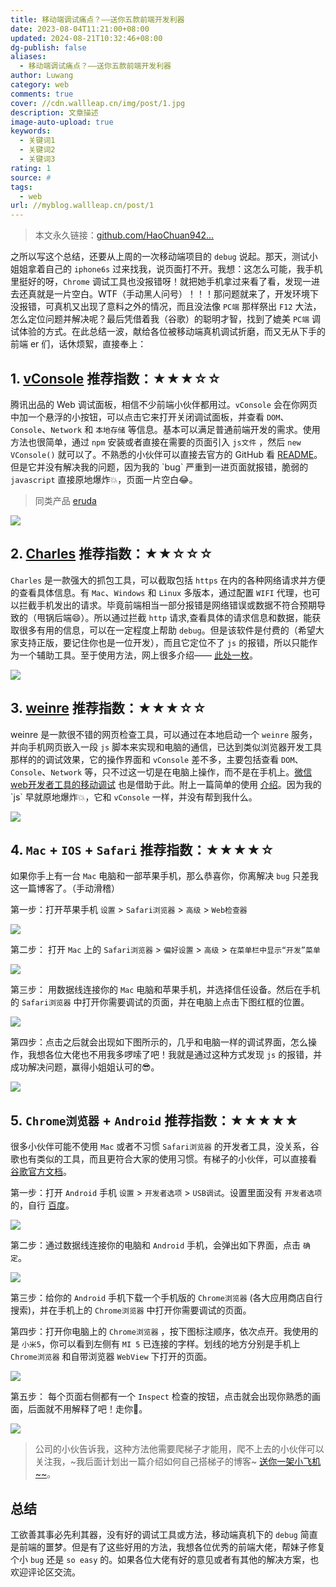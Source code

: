 ```yaml
---
title: 移动端调试痛点？——送你五款前端开发利器
date: 2023-08-04T11:21:00+08:00
updated: 2024-08-21T10:32:46+08:00
dg-publish: false
aliases:
  - 移动端调试痛点？——送你五款前端开发利器
author: Luwang
category: web
comments: true
cover: //cdn.wallleap.cn/img/post/1.jpg
description: 文章描述
image-auto-upload: true
keywords:
  - 关键词1
  - 关键词2
  - 关键词3
rating: 1
source: #
tags:
  - web
url: //myblog.wallleap.cn/post/1
---
```


> 本文永久链接：[github.com/HaoChuan942…](https://link.juejin.cn/?target=https%3A%2F%2Fgithub.com%2FHaoChuan9421%2Fblog%2Fissues%2F3 "https://github.com/HaoChuan9421/blog/issues/3")

之所以写这个总结，还要从上周的一次移动端项目的 `debug` 说起。那天，测试小姐姐拿着自己的 `iphone6s` 过来找我，说页面打不开。我想：这怎么可能，我手机里挺好的呀，`Chrome` 调试工具也没报错呀！就把她手机拿过来看了看，发现一进去还真就是一片空白。WTF（手动黑人问号）！！！那问题就来了，开发环境下没报错，可真机又出现了意料之外的情况，而且没法像 `PC端` 那样祭出 `F12` 大法，怎么定位问题并解决呢？最后凭借着我（谷歌）的聪明才智，找到了媲美 `PC端` 调试体验的方式。在此总结一波，献给各位被移动端真机调试折磨，而又无从下手的前端 er 们，话休烦絮，直接奉上：

## 1. [vConsole](https://link.juejin.cn/?target=https%3A%2F%2Fgithub.com%2FTencent%2FvConsole "https://github.com/Tencent/vConsole") 推荐指数：★★★☆☆

腾讯出品的 Web 调试面板，相信不少前端小伙伴都用过。`vConsole` 会在你网页中加一个悬浮的小按钮，可以点击它来打开关闭调试面板，并查看 `DOM`、`Console`、`Network` 和 `本地存储` 等信息。基本可以满足普通前端开发的需求。使用方法也很简单，通过 `npm` 安装或者直接在需要的页面引入 `js文件` ，然后 `new VConsole()` 就可以了。不熟悉的小伙伴可以直接去官方的 GitHub 看 [README](https://link.juejin.cn/?target=https%3A%2F%2Fgithub.com%2FTencent%2FvConsole "https://github.com/Tencent/vConsole")。但是它并没有解决我的问题，因为我的 `bug` 严重到一进页面就报错，脆弱的 `javascript` 直接原地爆炸💥，页面一片空白😂。

> 同类产品 [eruda](https://link.juejin.cn/?target=https%3A%2F%2Fgithub.com%2Fliriliri%2Feruda "https://github.com/liriliri/eruda")

![](https://cdn.wallleap.cn/img/pic/illustration/202308041122373.jpeg)

## 2. [Charles](https://link.juejin.cn/?target=https%3A%2F%2Fwww.charlesproxy.com%2F "https://www.charlesproxy.com/") 推荐指数：★★☆☆☆

`Charles` 是一款强大的抓包工具，可以截取包括 `https` 在内的各种网络请求并方便的查看具体信息。有 `Mac`、`Windows` 和 `Linux` 多版本，通过配置 `WIFI` 代理，也可以拦截手机发出的请求。毕竟前端相当一部分报错是网络错误或数据不符合预期导致的（甩锅后端😄）。所以通过拦截 `http` 请求,查看具体的请求信息和数据，能获取很多有用的信息，可以在一定程度上帮助 `debug`。但是该软件是付费的（希望大家支持正版，要记住你也是一位开发），而且它定位不了 `js` 的报错，所以只能作为一个辅助工具。至于使用方法，网上很多介绍—— [此处一枚](https://link.juejin.cn/?target=https%3A%2F%2Fwww.jianshu.com%2Fp%2Ffb2bdde5b498 "https://www.jianshu.com/p/fb2bdde5b498")。

![](https://cdn.wallleap.cn/img/pic/illustration/202308041122374.jpeg)

## 3. [weinre](https://link.juejin.cn/?target=https%3A%2F%2Fpeople.apache.org%2F~pmuellr%2Fweinre%2Fdocs%2Flatest%2FHome.html "https://people.apache.org/~pmuellr/weinre/docs/latest/Home.html") 推荐指数：★★★☆☆

weinre 是一款很不错的网页检查工具，可以通过在本地启动一个 `weinre` 服务，并向手机网页嵌入一段 `js` 脚本来实现和电脑的通信，已达到类似浏览器开发工具那样的的调试效果，它的操作界面和 `vConsole` 差不多，主要包括查看 `DOM`、`Console`、`Network` 等，只不过这一切是在电脑上操作，而不是在手机上。[微信web开发者工具的移动调试](https://link.juejin.cn/?target=https%3A%2F%2Fmp.weixin.qq.com%2Fwiki%3Ft%3Dresource%2Fres_main%26id%3Dmp1455784140 "https://mp.weixin.qq.com/wiki?t=resource/res_main&id=mp1455784140") 也是借助于此。附上一篇简单的使用 [介绍](https://link.juejin.cn/?target=https%3A%2F%2Fgaohaoyang.github.io%2F2015%2F06%2F18%2Fweinre%2F "https://gaohaoyang.github.io/2015/06/18/weinre/")。因为我的 `js` 早就原地爆炸💥，它和 `vConsole` 一样，并没有帮到我什么。

![](https://cdn.wallleap.cn/img/pic/illustration/202308041122376.jpeg)

## 4. `Mac` + `IOS` + `Safari` 推荐指数：★★★★☆

如果你手上有一台 `Mac` 电脑和一部苹果手机，那么恭喜你，你离解决 `bug` 只差我这一篇博客了。（手动滑稽）

第一步：打开苹果手机 `设置` > `Safari浏览器` > `高级` > `Web检查器`

![](https://cdn.wallleap.cn/img/pic/illustration/202308041122377.jpeg)

第二步： 打开 `Mac` 上的 `Safari浏览器` > `偏好设置` > `高级` > `在菜单栏中显示“开发”菜单`

![](https://cdn.wallleap.cn/img/pic/illustration/202308041122378.jpeg)

第三步： 用数据线连接你的 `Mac` 电脑和苹果手机，并选择信任设备。然后在手机的 `Safari浏览器` 中打开你需要调试的页面，并在电脑上点击下图红框的位置。

![](https://cdn.wallleap.cn/img/pic/illustration/202308041122379.jpeg)

第四步：点击之后就会出现如下图所示的，几乎和电脑一样的调试界面，怎么操作，我想各位大佬也不用我多啰嗦了吧！我就是通过这种方式发现 `js` 的报错，并成功解决问题，赢得小姐姐认可的😎。

![](https://cdn.wallleap.cn/img/pic/illustration/202308041122380.jpeg)

## 5. `Chrome浏览器` + `Android` 推荐指数：★★★★★

很多小伙伴可能不使用 `Mac` 或者不习惯 `Safari浏览器` 的开发者工具，没关系，谷歌也有类似的工具，而且更符合大家的使用习惯。有梯子的小伙伴，可以直接看 [谷歌官方文档](https://link.juejin.cn/?target=https%3A%2F%2Fdevelopers.google.com%2Fweb%2Ftools%2Fchrome-devtools%2Fremote-debugging%2F%3Futm_source%3Ddcc%26utm_medium%3Dredirect%26utm_campaign%3D2016q3 "https://developers.google.com/web/tools/chrome-devtools/remote-debugging/?utm_source=dcc&utm_medium=redirect&utm_campaign=2016q3")。

第一步：打开 `Android` 手机 `设置` > `开发者选项` > `USB调试`。设置里面没有 `开发者选项` 的，自行 [百度](https://link.juejin.cn/?target=https%3A%2F%2Fwww.baidu.com%2F "https://www.baidu.com/")。

![](https://cdn.wallleap.cn/img/pic/illustration/202308041122381.jpeg)

第二步：通过数据线连接你的电脑和 `Android` 手机，会弹出如下界面，点击 `确定`。

![](https://cdn.wallleap.cn/img/pic/illustration/202308041122382.jpeg)

第三步：给你的 `Android` 手机下载一个手机版的 `Chrome浏览器` (各大应用商店自行搜索)，并在手机上的 `Chrome浏览器` 中打开你需要调试的页面。

第四步：打开你电脑上的 `Chrome浏览器` ，按下图标注顺序，依次点开。我使用的是 `小米5`，你可以看到左侧有 `MI 5` 已连接的字样。划线的地方分别是手机上 `Chrome浏览器` 和自带浏览器 `WebView` 下打开的页面。

![](https://cdn.wallleap.cn/img/pic/illustration/202308041122383.jpeg)

第五步： 每个页面右侧都有一个 `Inspect` 检查的按钮，点击就会出现你熟悉的画面，后面就不用解释了吧！走你🚀。

![](https://cdn.wallleap.cn/img/pic/illustration/202308041122384.jpeg)

> 公司的小伙告诉我，这种方法他需要爬梯子才能用，爬不上去的小伙伴可以关注我，~我后面计划出一篇介绍如何自己搭梯子的博客~ [送你一架小飞机~~](https://juejin.cn/post/6844903661387120647 "https://juejin.cn/post/6844903661387120647")。

## 总结

工欲善其事必先利其器，没有好的调试工具或方法，移动端真机下的 `debug` 简直是前端的噩梦。但是有了这些好用的方法，我想各位优秀的前端大佬，帮妹子修复个小 `bug` 还是 `so easy` 的。如果各位大佬有好的意见或者有其他的解决方案，也欢迎评论区交流。
